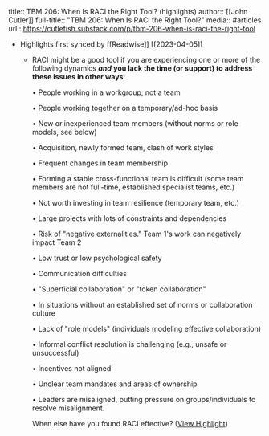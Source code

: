 title:: TBM 206: When Is RACI the Right Tool? (highlights)
author:: [[John Cutler]]
full-title:: "TBM 206: When Is RACI the Right Tool?"
media:: #articles
url:: https://cutlefish.substack.com/p/tbm-206-when-is-raci-the-right-tool

- Highlights first synced by [[Readwise]] [[2023-04-05]]
	- RACI might be a good tool if you are experiencing one or more of the following dynamics ***and*** **you lack the time (or support) to address these issues in other ways**:
	  
	  •   People working in a workgroup, not a team
	    
	  •   People working together on a temporary/ad-hoc basis
	    
	  •   New or inexperienced team members (without norms or role models, see below)
	    
	  •   Acquisition, newly formed team, clash of work styles
	    
	  •   Frequent changes in team membership
	    
	  •   Forming a stable cross-functional team is difficult (some team members are not full-time, established specialist teams, etc.)
	    
	  •   Not worth investing in team resilience (temporary team, etc.)
	    
	  •   Large projects with lots of constraints and dependencies
	    
	  •   Risk of "negative externalities." Team 1's work can negatively impact Team 2
	    
	  •   Low trust or low psychological safety
	    
	  •   Communication difficulties
	    
	  •   "Superficial collaboration" or "token collaboration"
	    
	  •   In situations without an established set of norms or collaboration culture
	    
	  •   Lack of "role models" (individuals modeling effective collaboration)
	    
	  •   Informal conflict resolution is challenging (e.g., unsafe or unsuccessful)
	    
	  •   Incentives not aligned
	    
	  •   Unclear team mandates and areas of ownership
	    
	  •   Leaders are misaligned, putting pressure on groups/individuals to resolve misalignment.
	    
	  
	  When else have you found RACI effective? ([View Highlight](https://read.readwise.io/read/01gwscjxqkft0m2sy1qdagwmzr))